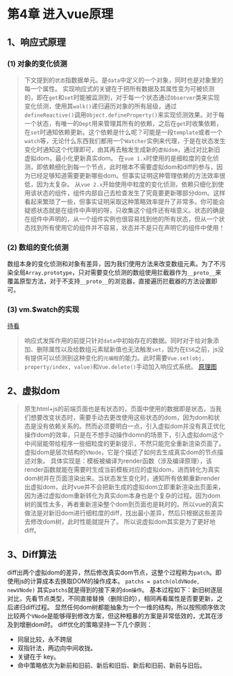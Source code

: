 # 第4章 进入vue原理
## 1、响应式原理
### (1) 对象的变化侦测
> 下文提到的`状态`指数据单元。是`data`中定义的一个对象，同时也是对象里的每一个属性。
实现响应式的关键在于把所有数据及其属性变为可被侦测的，即在`get`和`set`时能被监测到，对于每一个状态通过`Observer`类来实现变化侦测，使用其`walk()`递归遍历对象的所有层级，通过`defineReactive()`调用`Object.defineProperty()`来实现侦测效果。对于每一个状态，有唯一的`Dept`用来管理其所有的依赖，之后在`get`时收集依赖，在`set`时通知依赖更新。这个依赖是什么呢？可能是一段`template`或者一个`watch`等，无论什么东西我们都用一个`Watcher`实例来代理，于是在状态发生变化时通知这个代理即可，由其再去触发生成新的`虚拟dom`，通过对比新旧虚拟dom，最小化更新真实dom。
> 在`vue 1.x`时使用的是细粒度的变化侦测，即依赖细化到每一个节点，此时根本不需要虚拟dom和diff的参与，因为已经足够知道需要更新哪些dom。但事实证明这种管理依赖的方法效率很低，因为太复杂。
> 从`vue 2.x`开始使用中粒度的变化侦测，依赖只细化到使用该状态的组件，组件内部自己去检查发生了究竟要更新哪部分dom。这样看起来繁琐了一些，但事实证明采取这种策略效率提升了非常多。你可能会疑惑状态就是在组件中声明的呀，只收集这个组件还有啥意义。状态的确是在组件中声明的，从一个组件实例也很容易找到他的所有状态，但从一个状态找到所有使用它的组件并不容易，状态并不是只在声明它的组件中使用！
### (2) 数组的变化侦测
数组本身的变化侦测和对象有差异，因为我们使用方法来改变数组元素。为了不污染全局`Array.prototype`，只对需要变化侦测的数组使用拦截器作为`__proto__`来覆盖原型方法，对于不支持`__proto__`的浏览器，直接遍历拦截器的方法设置即可。
### (3) vm.$watch的实现
[待看](https://weread.qq.com/web/reader/f8632810723f0231f86d9aakd3d322001ad3d9446802347)
>响应式发挥作用的前提只针对`data`中初始存在的数据。同时对于给对象添加、删除属性以及给数组元素赋新值也无法触发`set`，因为在`ES6`之前，js没有提供可以侦测到这种变化的`元编程`的能力。此时需要`Vue.set(obj, property/index, value)`和`Vue.delete()`手动加入响应式系统。
[原理图](https://cn.vuejs.org/images/data.png)
## 2、虚拟dom
>原生html+js的前端页面也是有状态的，页面中使用的数据即是状态，当我们想要改变状态时，需要手动去更改使用这些状态的dom，因为dom和状态是没有依赖关系的。然而必须要明白一点，引入虚拟dom并没有真正优化操作dom的效率，只是在不想手动操作domn的场景下，引入虚拟dom这个中间层能带给程序一些细粒度的更新提示，不然只能完全重新渲染页面了。
虚拟dom是层次结构的`VNode`，它是个描述了如何去生成真实dom的节点描述对象。
具体实现是：模板被编译为render函数（涉及编译原理），该render函数就能在需要时生成当前模板对应的虚拟dom，进而转化为真实dom树并在页面渲染出来。当状态发生变化时，通知所有依赖重新render出虚拟dom，此时vue并不会把新生成的虚拟dom立即重新渲染出页面来，因为通过虚拟dom重新转化为真实dom本身也是个复杂的过程。因为dom树的属性太多，再者重新渲染整个dom到页面也是耗时的。所以vue的真实做法是对新旧dom进行细粒度的diff，找出最小差异，然后只根据这些差异去修改dom树，此时性能就提升了。
所以说虚拟dom其实是为了更好地diff。
## 3、Diff算法
diff出两个虚拟dom的差异，然后修改真实dom节点，这整个过程称为`patch`。即使用js的计算成本去换取DOM的操作成本。
`patchs = patch(oldVNode, newVNode)`
其实`patchs`就是得到的接下来的`dom操作`。
基本过程如下：新旧树逐层对比，先看节点类型，不同直接替换（删除旧的），相同再看属性是否要更新，之后递归diff过程。
显然任何dom树都能抽象为一个一维的结构，所以按照顺序依次比较两个`VNode`是能够得到修改方案，但这种粗暴的方案是非常低效的，尤其在涉及到增删dom时。
diff优化的策略坚持一下几个原则：
- 同层比较，永不跨层
- 双指针法，两边向中间收拢。
- 关键在于 key。
- 命中策略依次为新前和旧前、新后和旧后、新后和旧前、新前与旧后。
